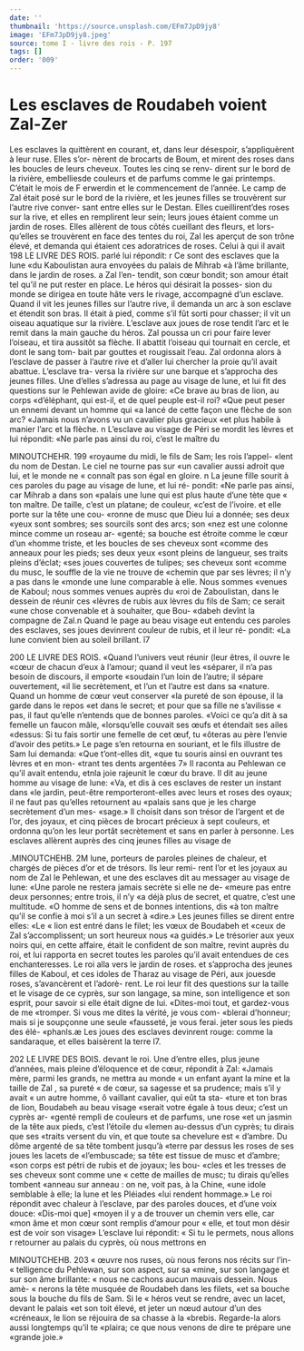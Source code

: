 ```yaml
---
date: ''
thumbnail: 'https://source.unsplash.com/EFm7JpD9jy8'
image: 'EFm7JpD9jy8.jpeg'
source: tome I - livre des rois - P. 197
tags: []
order: '009'
---
```


# Les esclaves de Roudabeh voient Zal-Zer

Les esclaves la quittèrent en courant, et, dans leur désespoir, s’appliquèrent à leur ruse. Elles s’or-
nèrent de brocarts de Boum, et mirent des roses dans les boucles de leurs cheveux. Toutes les cinq se renv- dirent sur le bord de la rivière, embelliesde couleurs et de parfums comme le gai printemps. C’était le
mois de F erwerdin et le commencement de l’année.
Le camp de Zal était posé sur le bord de la rivière,
et les jeunes filles se trouvèrent sur l’autre rive conver-
sant entre elles sur le Destan. Elles cueillirent’des roses sur la rive, et elles en remplirent leur sein; leurs joues étaient comme un jardin de roses. Elles allèrent de tous côtés cueillant des fleurs, et lors- qu’elles se trouvèrent en face des tentes du roi,
Zal les aperçut de son trône élevé, et demanda qui étaient ces adoratrices de roses. Celui à qui il avait
198 LE LIVRE DES ROIS.
parlé lui répondit: r Ce sont des esclaves que la lune «du Kaboulistan aura envoyées du palais de Mihrab «à l’âme brillante, dans le jardin de roses. a Zal l’en-
tendit, son cœur bondit; son amour était tel qu’il ne
put rester en place. Le héros qui désirait la posses- sion du monde se dirigea en toute hâte vers le rivage, accompagné d’un esclave. Quand il vit les jeunes filles
sur l’autre rive, il demanda un arc à son esclave et étendit son bras. Il était à pied, comme s’il fût sorti
pour chasser; il vit un oiseau aquatique sur la rivière. L’esclave aux joues de rose tendit l’arc et le remit
dans la main gauche du héros. Zal poussa un cri pour faire lever l’oiseau, et tira aussitôt sa flèche. Il abattit l’oiseau qui tournait en cercle, et dont le sang tom- bait par gouttes et rougissait l’eau. Zal ordonna alors à l’esclave de passer à l’autre rive et d’aller lui
chercher la proie qu’il avait abattue. L’esclave tra- versa la rivière sur une barque et s’approcha des
jeunes filles. Une d’elles s’adressa au page au visage
de lune, et lui fit des questions sur le Pehlewan avide de gloire: «Ce brave au bras de lion, au corps «d’éléphant, qui est-il, et de quel peuple est-il roi?
«Que peut peser un ennemi devant un homme qui «a lancé de cette façon une flèche de son arc? «Jamais nous n’avons vu un cavalier plus gracieux
«et plus habile à manier l’arc et la flèche. n L’esclave
au visage de Péri se mordit les lèvres et lui répondit: «Ne parle pas ainsi du roi, c’est le maître du

MINOUTCHEHR. 199 «royaume du midi, le fils de Sam; les rois l’appel-
«lent du nom de Destan. Le ciel ne tourne pas sur «un cavalier aussi adroit que lui, et le monde ne « connaît pas son égal en gloire. n La jeune fille sourit
à ces paroles du page au visage de lune, et lui ré- pondit: «Ne parle pas ainsi, car Mihrab a dans son «palais une lune qui est plus haute d’une tète que
« ton maître. De taille, c’est un platane; de couleur,
«c’est de l’ivoire. et elle porte sur la tête une cou-
«ronne de musc que Dieu lui a donnée; ses deux «yeux sont sombres; ses sourcils sont des arcs; son «nez est une colonne mince comme un roseau ar- «genté; sa bouche est étroite comme le cœur d’un «homme triste, et les boucles de ses cheveux sont «comme des anneaux pour les pieds; ses deux yeux «sont pleins de langueur, ses traits pleins d’éclat;
«ses joues couvertes de tulipes; ses cheveux sont «comme du musc, le souffle de la vie ne trouve de «chemin que par ses lèvres; il n’y a pas dans le
«monde une lune comparable à elle. Nous sommes «venues de Kaboul; nous sommes venues auprès du «roi de Zaboulistan, dans le dessein de réunir ces «lèvres de rubis aux lèvres du fils de Sam; ce serait «une chose convenable et à souhaiter, que Bou- «dabeh devînt la compagne de Zal.n Quand le page
au beau visage eut entendu ces paroles des esclaves, ses joues devinrent couleur de rubis, et il leur ré- pondit: «La lune convient bien au soleil brillant.
î7

200 LE LIVRE DES ROIS. «Quand l’univers veut réunir (leur êtres, il ouvre le
«cœur de chacun d’eux à l’amour; quand il veut les «séparer, il n’a pas besoin de discours, il emporte «soudain l’un loin de l’autre; il sépare ouvertement,
«il lie secrètement, et l’un et l’autre est dans sa «nature. Quand un homme de cœur veut conserver «la pureté de son épouse, il la garde dans le repos
«et dans le secret; et pour que sa fille ne s’avilisse
« pas, il faut qu’elle n’entends que de bonnes paroles.
«Voici ce qu’a dit à sa femelle un faucon mâle,
«lorsqu’elle couvait ses œufs et étendait ses ailes
«dessus: Si tu fais sortir une femelle de cet œuf, tu «ôteras au père l’envie d’avoir des petits.»
Le page s’en retourna en souriant, et le fils illustre de Sam lui demanda: «Que t’ont-elles dit,
«que tu souris ainsi en ouvrant tes lèvres et en mon- «trant tes dents argentées 7» Il raconta au Pehlewan
ce qu’il avait entendu, etnla joie rajeunit le cœur du brave. Il dit au jeune homme au visage de lune: «Va, et dis à ces esclaves de rester un instant dans «le jardin, peut-être remporteront-elles avec leurs
et roses des oyaux; il ne faut pas qu’elles retournent au «palais sans que je les charge secrètement d’un mes- «sage.» ll choisit dans son trésor de l’argent et de
l’or, des joyaux, et cinq pièces de brocart précieux
à sept couleurs, et ordonna qu’on les leur portât secrètement et sans en parler à personne. Les esclaves allèrent auprès des cinq jeunes filles au visage de

.MINOUTCHEHB. 2M lune, porteurs de paroles pleines de chaleur, et
chargés de pièces d’or et de trésors. Ils leur remi-
rent l’or et les joyaux au nom de Zal le Pehlewan,
et une des esclaves dit au messager au visage de lune: «Une parole ne restera jamais secrète si elle ne de- «meure pas entre deux personnes; entre trois, il n’y
«a déjà plus de secret, et quatre, c’est une multitude.
«O homme de sens et de bonnes intentions, dis «à ton maître qu’il se confie à moi s’il a un secret à
«dire.» Les jeunes filles se dirent entre elles: «Le
« lion est entré dans le filet; les vœux de Boudabeh et
«ceux de Zal s’accomplissent; un sort heureux nous
«a guidés.» Le trésorier aux yeux noirs qui, en cette
affaire, était le confident de son maître, revint auprès
du roi, et lui rapporta en secret toutes les paroles
qu’il avait entendues de ces enchanteresses. Le roi
alla vers le jardin de roses. et s’approcha des jeunes
filles de Kaboul, et ces idoles de Tharaz au visage de Péri, aux jouesde roses, s’avancèrent et l’adorè-
rent. Le roi leur fit des questions sur la taille et le visage de ce cyprès, sur son langage, sa mine, son intelligence et son esprit, pour savoir si elle était digne de lui. «Dites-moi tout, et gardez-vous de me «tromper. Si vous me dites la vérité, je vous com- «blerai d’honneur; mais si je soupçonne une seule «fausseté, je vous ferai. jeter sous les pieds des élé- «phanls.æ Les joues des esclaves devinrent rouge: comme la sandaraque, et elles baisèrent la terre
l7.

202 LE LIVRE DES BOIS.
devant le roi. Une d’entre elles, plus jeune d’années,
mais pleine d’éloquence et de cœur, répondit à Zal: «Jamais mère, parmi les grands, ne mettra au monde « un enfant ayant la mine et la taille de Zal , sa pureté
« de cœur, sa sagesse et sa prudence; mais s’il y avait
« un autre homme, ô vaillant cavalier, qui eût ta sta- «ture et ton bras de lion, Boudabeh au beau visage «serait votre égale à tous deux; c’est un cyprès ar-
«genté rempli de couleurs et de parfums, une rose «et un jasmin de la tête aux pieds, c’est l’étoile du
«Iemen au-dessus d’un cyprès; tu dirais que ses «traits versent du vin, et que toute sa chevelure est « d’ambre. Du dôme argenté de sa tête tombent jusqu’à
«terre par dessus les roses de ses joues les lacets de «l’embuscade; sa tête est tissue de musc et d’ambre;
«son corps est pétri de rubis et de joyaux; les bou- «cles et les tresses de ses cheveux sont comme une « cette de mailles de musc; tu dirais qu’elles tombent «anneau sur anneau : on ne, voit pas, à la Chine, «une idole semblable à elle; la lune et les Pléiades «lui rendent hommage.»
Le roi répondit avec chaleur à l’esclave, par des
paroles douces, et d’une voix douce: «Dis-moi que]
«moyen il y a de trouver un chemin vers elle, car «mon âme et mon cœur sont remplis d’amour pour
« elle, et tout mon désir est de voir son visage» L’esclave lui répondit: « Si tu le permets, nous allons
r retourner au palais du cyprès, où nous mettrons en

MINOUTCHEHB. 203 « œuvre nos ruses, où nous ferons nos récits sur l’in-
« telligence du Pehlewan, sur son aspect, sur sa «mine, sur son langage et sur son âme brillante:
« nous ne cachons aucun mauvais dessein. Nous amè- « nerons la tête musquée de Roudabeh dans les filets,
«et sa bouche sous la bouche du fils de Sam. Si le « héros veut se rendre, avec un lacet, devant le palais «et son toit élevé, et jeter un nœud autour d’un des «créneaux, le lion se réjouira de sa chasse à la «brebis. Regarde-la alors aussi longtemps qu’il te «plaira; ce que nous venons de dire te prépare une
«grande joie.»
